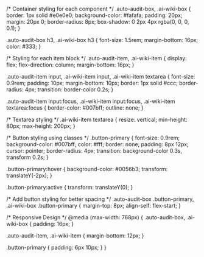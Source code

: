 /* Container styling for each component */
.auto-audit-box, .ai-wiki-box {
  border: 1px solid #e0e0e0;
  background-color: #fafafa;
  padding: 20px;
  margin: 20px 0;
  border-radius: 8px;
  box-shadow: 0 2px 4px rgba(0, 0, 0, 0.1);
}

.auto-audit-box h3, .ai-wiki-box h3 {
  font-size: 1.5rem;
  margin-bottom: 16px;
  color: #333;
}

/* Styling for each item block */
.auto-audit-item, .ai-wiki-item {
  display: flex;
  flex-direction: column;
  margin-bottom: 16px;
}

.auto-audit-item input, .ai-wiki-item input, .ai-wiki-item textarea {
  font-size: 0.9rem;
  padding: 10px;
  margin-bottom: 10px;
  border: 1px solid #ccc;
  border-radius: 4px;
  transition: border-color 0.2s;
}

.auto-audit-item input:focus, .ai-wiki-item input:focus, .ai-wiki-item textarea:focus {
  border-color: #007bff;
  outline: none;
}

/* Textarea styling */
.ai-wiki-item textarea {
  resize: vertical;
  min-height: 80px;
  max-height: 200px;
}

/* Button styling using classes */
.button-primary {
  font-size: 0.9rem;
  background-color: #007bff;
  color: #fff;
  border: none;
  padding: 8px 12px;
  cursor: pointer;
  border-radius: 4px;
  transition: background-color 0.3s, transform 0.2s;
}

.button-primary:hover {
  background-color: #0056b3;
  transform: translateY(-2px);
}

.button-primary:active {
  transform: translateY(0);
}

/* Add button styling for better spacing */
.auto-audit-box .button-primary, .ai-wiki-box .button-primary {
  margin-top: 8px;
  align-self: flex-start;
}

/* Responsive Design */
@media (max-width: 768px) {
  .auto-audit-box, .ai-wiki-box {
    padding: 16px;
  }

  .auto-audit-item, .ai-wiki-item {
    margin-bottom: 12px;
  }

  .button-primary {
    padding: 6px 10px;
  }
}
